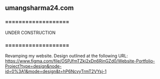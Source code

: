 ## umangsharma24.com

### ===================
UNDER CONSTRUCTION
### ===================

Revamping my website. Design outlined at the following URL:
https://www.figma.com/file/OSPJfmTZkj2xDn6RinGZd0/Website-Portfolio-Project?type=design&node-id=0%3A1&mode=design&t=hP6NcvyTrmT2VYsj-1

